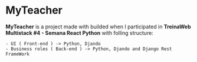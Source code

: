 # MyTeacher

**MyTeacher** is a project made with builded when I participated in  **TreinaWeb Multistack #4 - Semana React Python** with folling structure:

    - UI ( Front-end ) -> Python, Djando
    - Business roles ( Back-end ) -> Python, Djando and Django Rest FrameWork


